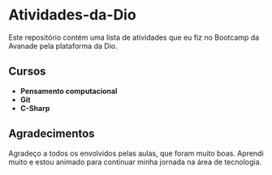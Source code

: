 # Atividades-da-Dio

Este repositório contém uma lista de atividades que eu fiz no Bootcamp da Avanade pela plataforma da Dio.

## Cursos

* **Pensamento computacional**
* **Git**
* **C-Sharp**
  
## Agradecimentos

Agradeço a todos os envolvidos pelas aulas, que foram muito boas. Aprendi muito e estou animado para continuar minha jornada na área de tecnologia.
